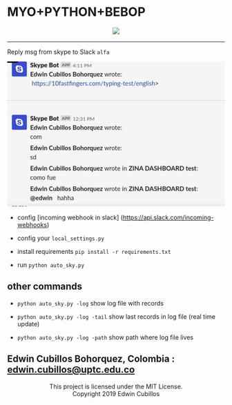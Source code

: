 ﻿﻿MYO+PYTHON+BEBOP 
=========
<p align="center">
  <a href="https://opensource.org/licenses/MIT" alt="License: MIT">
    <img src="https://img.shields.io/badge/License-MIT-yellow.svg?style=flat-square"/>
  </a>
</p>

---

Reply msg from skype to Slack  `alfa`

![bot-preview](https://github.com/Cubillosxy/skype2slack/blob/master/library/skype-bot.png)

- config [incoming webhook in slack] (https://api.slack.com/incoming-webhooks)
- config your `local_settings.py`
- install requirements `pip install -r requirements.txt`

- run `python auto_sky.py`


## other commands

- `python auto_sky.py -log` show log file with records

- `python auto_sky.py -log -tail` show last records in log file (real time update)

- `python auto_sky.py -log -path` show path where log file lives

Edwin Cubillos Bohorquez, Colombia : edwin.cubillos@uptc.edu.co
----
<p align="center">This project is licensed under the MIT License.</br>
Copyright  2019 Edwin Cubillos</p>
